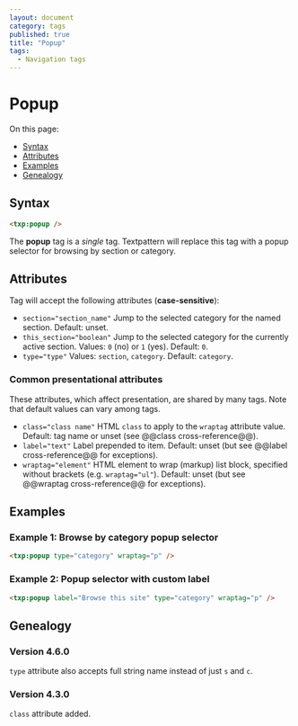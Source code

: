 ```yaml
---
layout: document
category: tags
published: true
title: "Popup"
tags:
  - Navigation tags
---
```


# Popup

On this page:

* [Syntax](#user-content-syntax)
* [Attributes](#user-content-attributes)
* [Examples](#user-content-examples)
* [Genealogy](#user-content-genealogy)

## Syntax

~~~ html
<txp:popup />
~~~

The **popup** tag is a *single* tag. Textpattern will replace this tag with a popup selector for browsing by section or category.

## Attributes

Tag will accept the following attributes (**case-sensitive**):

* `section="section_name"`
Jump to the selected category for the named section.
Default: unset.
* `this_section="boolean"`
Jump to the selected category for the currently active section.
Values: `0` (no) or `1` (yes).
Default: `0`.
* `type="type"`
Values: `section`, `category`.
Default: `category`.

### Common presentational attributes

These attributes, which affect presentation, are shared by many tags. Note that default values can vary among tags.

* `class="class name"`
HTML `class` to apply to the `wraptag` attribute value.
Default: tag name or unset (see @@class cross-reference@@).
* `label="text"`
Label prepended to item.
Default: unset (but see @@label cross-reference@@ for exceptions).
* `wraptag="element"`
HTML element to wrap (markup) list block, specified without brackets (e.g. `wraptag="ul"`).
Default: unset (but see @@wraptag cross-reference@@ for exceptions).

## Examples

### Example 1: Browse by category popup selector

~~~ html
<txp:popup type="category" wraptag="p" />
~~~

### Example 2: Popup selector with custom label

~~~ html
<txp:popup label="Browse this site" type="category" wraptag="p" />
~~~

## Genealogy

### Version 4.6.0

`type` attribute also accepts full string name instead of just `s` and `c`.

### Version 4.3.0

`class` attribute added.
